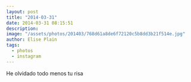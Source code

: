 ```yaml
---
layout: post
title: "2014-03-31"
date: 2014-03-31 08:15:51
description: 
image: "/assets/photos/201403/768d61a8de6f72120c5b8dd3b21f514e.jpg"
author: Elise Plain
tags: 
  - photos
  - instagram
---
```


He olvidado todo menos tu risa
<p></p>
